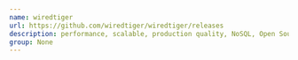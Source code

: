 ```yaml
---
name: wiredtiger
url: https://github.com/wiredtiger/wiredtiger/releases
description: performance, scalable, production quality, NoSQL, Open Source extensible platform for data management. URL : https://github.com/wiredtiger/wiredtiger/releases Groups : None
group: None
---
```

